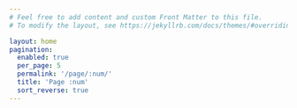```yaml
---
# Feel free to add content and custom Front Matter to this file.
# To modify the layout, see https://jekyllrb.com/docs/themes/#overriding-theme-defaults

layout: home
pagination:
  enabled: true
  per_page: 5
  permalink: '/page/:num/'
  title: 'Page :num'
  sort_reverse: true
---
```


